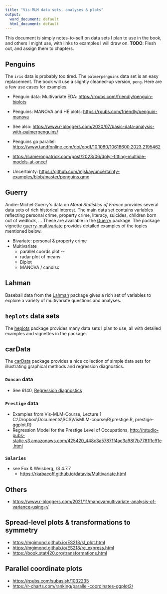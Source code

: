 ```yaml
---
title: "Vis-MLM data sets, analyses & plots"
output:
  word_document: default
  html_document: default
---
```


This document is simply notes-to-self on data sets I plan to use in the book, and others I might use, 
with links to examples I will draw on.
**TODO**: Flesh out, and assign them to chapters.

## Penguins
The `iris` data is probably too tired. The `palmerpenguins` data set is an easy replacement.
The book will use a slightly cleaned-up version, `peng`.
Here are a few use cases for examples.

* Penguin data: Multivariate EDA: https://rpubs.com/friendly/penguin-biplots
* Penguins: MANOVA and HE plots: https://rpubs.com/friendly/penguin-manova
* See also: https://www.r-bloggers.com/2020/07/basic-data-analysis-with-palmerpenguins/
* Penguins go parallel: https://www.tandfonline.com/doi/epdf/10.1080/10618600.2023.2195462
* https://cameronpatrick.com/post/2023/06/dplyr-fitting-multiple-models-at-once/

* Uncertainty:
https://github.com/mjskay/uncertainty-examples/blob/master/penguins.qmd

## Guerry
Andre-Michel Guerry's data on _Moral Statistics of France_ provides several data sets
of rich historical interest. The main data set contains variables reflecting
personal crime, property crime, literacy, suicides, children born out of wedlock, ...
These are available in the [Guerry](https://github.com/friendly/Guerry)
package. The package vignette [guerry-multivariate](https://rdrr.io/cran/Guerry/f/vignettes/guerry-multivariate.Rmd) provides detailed examples of the topics mentioned below.

*	Bivariate: personal & property crime
* Multivariate
	+ parallel coords plot --
	+ radar plot of means
	+ Biplot	
	+ MANOVA / candisc
	
## Lahman
Baseball data from the [Lahman](https://CRAN.R-project.org/package=Lahman) package gives a rich set of
variables to explore a variety of multivariate questions and analyses.

## `heplots` data sets
The [heplots](https://CRAN.R-project.org/package=heplots) package provides many data sets I plan to use, all with detailed examples and vignettes in the package.

## carData
The [carData](https://CRAN.R-project.org/package=heplots) package provides a nice collection of simple data sets for illustrating
graphical methods and regression diagnostics.

### `Duncan` data
  + See 6140, [Regression diagnostics](http://euclid.psych.yorku.ca/www/psy6140/lectures/RegDiagnostics2x2.pdf)

### `Prestige` data
  + Examples from Vis-MLM-Course, Lecture 1
    C:\Dropbox\Documents\SCS\VisMLM-course\R\{prestige.R, prestige-ggplot.R}
  + Regression Model for the Prestige Level of Occupations,       http://rstudio-pubs-static.s3.amazonaws.com/425420_448c3a57871f4ac3a98f7b7781ffc91e.html
    
### `Salaries`
  + see Fox & Weisberg, \S 4.7.7
	+ https://rkabacoff.github.io/datavis/Multivariate.html
	
## Others
  + https://www.r-bloggers.com/2021/11/manovamultivariate-analysis-of-variance-using-r/


## Spread-level plots & transformations to symmetry

  + https://mgimond.github.io/ES218/sl_plot.html
  + https://mgimond.github.io/ES218/re_express.html
  + https://book.stat420.org/transformations.html

## Parallel coordinate plots

  + https://rpubs.com/subasish/1032235
  + https://r-charts.com/ranking/parallel-coordinates-ggplot2/
  